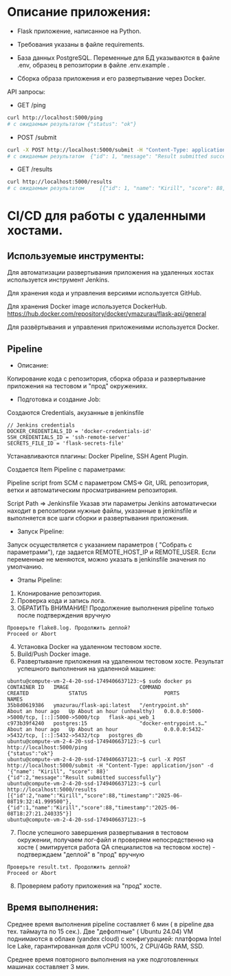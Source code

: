# Описание приложения:

- Flask приложение, написанное на Python.

- Требования указаны в файле requirements.

- База данных PostgreSQL. Переменные для БД указываются в файле .env, образец в репозитории в файле .env.example .

- Сборка образа приложения и его развертывание через Docker.

API запросы:
- GET /ping
```bash
curl http://localhost:5000/ping
# с ожидаемым результатом {"status": "ok"}
```
- POST /submit
```bash
curl -X POST http://localhost:5000/submit -H "Content-Type: application/json" -d '{"name": "Kirill", "score": 88}'
# с ожидаемым результатом  {"id": 1, "message": "Result submitted successfully"}
```
- GET /results
```bash
curl http://localhost:5000/results
# с ожидаемым результатом     [{"id": 1, "name": "Kirill", "score": 88, "timestamp": "2025-06-07T11:44:09.729659"}]
```


# CI/CD для работы с удаленными хостами.

## Используемые инструменты:

Для автоматизации развертывания приложения на удаленных хостах используется инструмент Jenkins.

Для хранения кода и управления версиями используется GitHub.

Для хранения Docker image используется DockerHub. https://hub.docker.com/repository/docker/ymazurau/flask-api/general

Для развёртывания и управления приложениями используется Docker. 


## Pipeline

- Описание:

Копирование кода с репозитория, сборка образа и развертывание приложения на тестовом и "прод" окружениях.

- Подготовка и создание Job:

Создаются Credentials, акузанные в jenkinsfile
```
// Jenkins credentials
DOCKER_CREDENTIALS_ID = 'docker-credentials-id'
SSH_CREDENTIALS_ID = 'ssh-remote-server'
SECRETS_FILE_ID = 'flask-secrets-file'
```
 Устанавливаются плагины: 
 Docker Pipeline, SSH Agent Plugin.
 
Создается Item Pipeline c параметрами:

  Pipeline script from SCM с параметром CMS=> Git, URL репозитория, ветки и автоматическим просматриванием репозитория.

  Script Path => Jenkinsfile
Указав эти параметры Jenkins автоматически находит в репозитории нужные файлы, указанные в jenkinsfile и выполняется все шаги сборки и развертывания приложения.

- Запуск Pipeline:

Запуск осуществляется с указанием параметров ( "Собрать с параметрами"), где задается REMOTE_HOST_IP и REMOTE_USER. Если переменные не меняются, можно указать в jenkinsfile значения по умолчанию.


- Этапы Pipeline:
1. Клонирование репозитория.
2. Проверка кода и запись лога.
3. ОБРАТИТЬ ВНИМАНИЕ! Продолжение выполнения pipeline только после подтверждения вручную
```
Проверьте flake8.log. Продолжить деплой?
Proceed or Abort
```
4. Установка Docker на удаленном тестовом хосте.
5. Build/Push Docker image.
6. Развертывание приложения на удаленном тестовом хосте.
Результат успешного выполнения на удаленной машине:
```
ubuntu@compute-vm-2-4-20-ssd-1749406637123:~$ sudo docker ps
CONTAINER ID   IMAGE                       COMMAND                  CREATED             STATUS                         PORTS                                         NAMES
35b8d0619386   ymazurau/flask-api:latest   "/entrypoint.sh"         About an hour ago   Up About an hour (unhealthy)   0.0.0.0:5000->5000/tcp, [::]:5000->5000/tcp   flask-api_web_1
c973b39f4240   postgres:15                 "docker-entrypoint.s…"   About an hour ago   Up About an hour               0.0.0.0:5432->5432/tcp, [::]:5432->5432/tcp   postgres_db
ubuntu@compute-vm-2-4-20-ssd-1749406637123:~$ curl http://localhost:5000/ping
{"status":"ok"}
ubuntu@compute-vm-2-4-20-ssd-1749406637123:~$ curl -X POST http://localhost:5000/submit -H "Content-Type: application/json" -d '{"name": "Kirill", "score": 88}'
{"id":2,"message":"Result submitted successfully"}
ubuntu@compute-vm-2-4-20-ssd-1749406637123:~$ curl http://localhost:5000/results
[{"id":2,"name":"Kirill","score":88,"timestamp":"2025-06-08T19:32:41.999500"},{"id":1,"name":"Kirill","score":88,"timestamp":"2025-06-08T18:27:21.240335"}]
ubuntu@compute-vm-2-4-20-ssd-1749406637123:~$ 
```
7. После успешного завершения развертывания в тестовом окружении, получаем лог-файл и проверяем непосредственно на хосте ( эмитируется работа QA специалистов на тестовом хосте) - подтверждаем "деплой" в "прод" вручную
```
Проверьте result.txt. Продолжить деплой?
Proceed or Abort
```
8. Проверяем работу приложения на "прод" хосте.

## Время выполнения:

Среднее время выполнения pipeline составляет 6 мин ( в pipeline два тех. таймаута по 15 сек.). Две "дефолтные" ( Ubuntu 24.04) VM поднимаются в облаке (yandex cloud) с конфигурацией: платформа Intel Ice Lake, гарантированная доля vCPU 100%, 2 CPU/4Gb RAM, SSD. 

Среднее время повторного выполнения на уже подготовленных машинах составляет 3 мин.